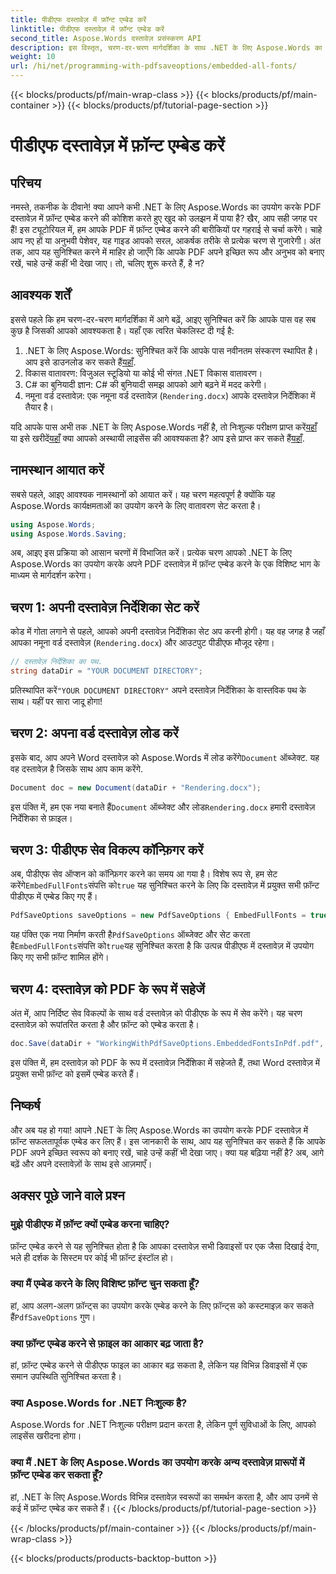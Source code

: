 ```yaml
---
title: पीडीएफ दस्तावेज़ में फ़ॉन्ट एम्बेड करें
linktitle: पीडीएफ दस्तावेज़ में फ़ॉन्ट एम्बेड करें
second_title: Aspose.Words दस्तावेज़ प्रसंस्करण API
description: इस विस्तृत, चरण-दर-चरण मार्गदर्शिका के साथ .NET के लिए Aspose.Words का उपयोग करके PDF दस्तावेज़ों में आसानी से फ़ॉन्ट एम्बेड करें। सभी डिवाइस पर एक समान उपस्थिति सुनिश्चित करें।
weight: 10
url: /hi/net/programming-with-pdfsaveoptions/embedded-all-fonts/
---
```


{{< blocks/products/pf/main-wrap-class >}}
{{< blocks/products/pf/main-container >}}
{{< blocks/products/pf/tutorial-page-section >}}

# पीडीएफ दस्तावेज़ में फ़ॉन्ट एम्बेड करें

## परिचय

नमस्ते, तकनीक के दीवाने! क्या आपने कभी .NET के लिए Aspose.Words का उपयोग करके PDF दस्तावेज़ में फ़ॉन्ट एम्बेड करने की कोशिश करते हुए खुद को उलझन में पाया है? खैर, आप सही जगह पर हैं! इस ट्यूटोरियल में, हम आपके PDF में फ़ॉन्ट एम्बेड करने की बारीकियों पर गहराई से चर्चा करेंगे। चाहे आप नए हों या अनुभवी पेशेवर, यह गाइड आपको सरल, आकर्षक तरीके से प्रत्येक चरण से गुजारेगी। अंत तक, आप यह सुनिश्चित करने में माहिर हो जाएँगे कि आपके PDF अपने इच्छित रूप और अनुभव को बनाए रखें, चाहे उन्हें कहीं भी देखा जाए। तो, चलिए शुरू करते हैं, है न?

## आवश्यक शर्तें

इससे पहले कि हम चरण-दर-चरण मार्गदर्शिका में आगे बढ़ें, आइए सुनिश्चित करें कि आपके पास वह सब कुछ है जिसकी आपको आवश्यकता है। यहाँ एक त्वरित चेकलिस्ट दी गई है:

1. .NET के लिए Aspose.Words: सुनिश्चित करें कि आपके पास नवीनतम संस्करण स्थापित है। आप इसे डाउनलोड कर सकते हैं[यहाँ](https://releases.aspose.com/words/net/).
2. विकास वातावरण: विजुअल स्टूडियो या कोई भी संगत .NET विकास वातावरण।
3. C# का बुनियादी ज्ञान: C# की बुनियादी समझ आपको आगे बढ़ने में मदद करेगी।
4. नमूना वर्ड दस्तावेज़: एक नमूना वर्ड दस्तावेज़ (`Rendering.docx`) आपके दस्तावेज़ निर्देशिका में तैयार है।

 यदि आपके पास अभी तक .NET के लिए Aspose.Words नहीं है, तो निःशुल्क परीक्षण प्राप्त करें[यहाँ](https://releases.aspose.com/) या इसे खरीदें[यहाँ](https://purchase.aspose.com/buy) क्या आपको अस्थायी लाइसेंस की आवश्यकता है? आप इसे प्राप्त कर सकते हैं[यहाँ](https://purchase.aspose.com/temporary-license/).

## नामस्थान आयात करें

सबसे पहले, आइए आवश्यक नामस्थानों को आयात करें। यह चरण महत्वपूर्ण है क्योंकि यह Aspose.Words कार्यक्षमताओं का उपयोग करने के लिए वातावरण सेट करता है।

```csharp
using Aspose.Words;
using Aspose.Words.Saving;
```

अब, आइए इस प्रक्रिया को आसान चरणों में विभाजित करें। प्रत्येक चरण आपको .NET के लिए Aspose.Words का उपयोग करके अपने PDF दस्तावेज़ में फ़ॉन्ट एम्बेड करने के एक विशिष्ट भाग के माध्यम से मार्गदर्शन करेगा।

## चरण 1: अपनी दस्तावेज़ निर्देशिका सेट करें

कोड में गोता लगाने से पहले, आपको अपनी दस्तावेज़ निर्देशिका सेट अप करनी होगी। यह वह जगह है जहाँ आपका नमूना वर्ड दस्तावेज़ (`Rendering.docx`) और आउटपुट पीडीएफ मौजूद रहेगा।

```csharp
// दस्तावेज़ निर्देशिका का पथ.
string dataDir = "YOUR DOCUMENT DIRECTORY";
```

 प्रतिस्थापित करें`"YOUR DOCUMENT DIRECTORY"` अपने दस्तावेज़ निर्देशिका के वास्तविक पथ के साथ। यहीं पर सारा जादू होगा!

## चरण 2: अपना वर्ड दस्तावेज़ लोड करें

 इसके बाद, आप अपने Word दस्तावेज़ को Aspose.Words में लोड करेंगे`Document` ऑब्जेक्ट. यह वह दस्तावेज़ है जिसके साथ आप काम करेंगे.

```csharp
Document doc = new Document(dataDir + "Rendering.docx");
```

 इस पंक्ति में, हम एक नया बनाते हैं`Document` ऑब्जेक्ट और लोड`Rendering.docx` हमारी दस्तावेज़ निर्देशिका से फ़ाइल।

## चरण 3: पीडीएफ सेव विकल्प कॉन्फ़िगर करें

 अब, पीडीएफ सेव ऑप्शन को कॉन्फ़िगर करने का समय आ गया है। विशेष रूप से, हम सेट करेंगे`EmbedFullFonts`संपत्ति को`true` यह सुनिश्चित करने के लिए कि दस्तावेज़ में प्रयुक्त सभी फ़ॉन्ट पीडीएफ में एम्बेड किए गए हैं।

```csharp
PdfSaveOptions saveOptions = new PdfSaveOptions { EmbedFullFonts = true };
```

 यह पंक्ति एक नया निर्माण करती है`PdfSaveOptions` ऑब्जेक्ट और सेट करता है`EmbedFullFonts`संपत्ति को`true`यह सुनिश्चित करता है कि उत्पन्न पीडीएफ में दस्तावेज़ में उपयोग किए गए सभी फ़ॉन्ट शामिल होंगे।

## चरण 4: दस्तावेज़ को PDF के रूप में सहेजें

अंत में, आप निर्दिष्ट सेव विकल्पों के साथ वर्ड दस्तावेज़ को पीडीएफ के रूप में सेव करेंगे। यह चरण दस्तावेज़ को रूपांतरित करता है और फ़ॉन्ट को एम्बेड करता है।

```csharp
doc.Save(dataDir + "WorkingWithPdfSaveOptions.EmbeddedFontsInPdf.pdf", saveOptions);
```

इस पंक्ति में, हम दस्तावेज़ को PDF के रूप में दस्तावेज़ निर्देशिका में सहेजते हैं, तथा Word दस्तावेज़ में प्रयुक्त सभी फ़ॉन्ट को इसमें एम्बेड करते हैं।

## निष्कर्ष

और अब यह हो गया! आपने .NET के लिए Aspose.Words का उपयोग करके PDF दस्तावेज़ में फ़ॉन्ट सफलतापूर्वक एम्बेड कर लिए हैं। इस जानकारी के साथ, आप यह सुनिश्चित कर सकते हैं कि आपके PDF अपने इच्छित स्वरूप को बनाए रखें, चाहे उन्हें कहीं भी देखा जाए। क्या यह बढ़िया नहीं है? अब, आगे बढ़ें और अपने दस्तावेज़ों के साथ इसे आज़माएँ।

## अक्सर पूछे जाने वाले प्रश्न

### मुझे पीडीएफ में फ़ॉन्ट क्यों एम्बेड करना चाहिए?
फ़ॉन्ट एम्बेड करने से यह सुनिश्चित होता है कि आपका दस्तावेज़ सभी डिवाइसों पर एक जैसा दिखाई देगा, भले ही दर्शक के सिस्टम पर कोई भी फ़ॉन्ट इंस्टॉल हो।

### क्या मैं एम्बेड करने के लिए विशिष्ट फ़ॉन्ट चुन सकता हूँ?
 हां, आप अलग-अलग फ़ॉन्ट्स का उपयोग करके एम्बेड करने के लिए फ़ॉन्ट्स को कस्टमाइज़ कर सकते हैं`PdfSaveOptions` गुण।

### क्या फ़ॉन्ट एम्बेड करने से फ़ाइल का आकार बढ़ जाता है?
हां, फ़ॉन्ट एम्बेड करने से पीडीएफ फाइल का आकार बढ़ सकता है, लेकिन यह विभिन्न डिवाइसों में एक समान उपस्थिति सुनिश्चित करता है।

### क्या Aspose.Words for .NET निःशुल्क है?
Aspose.Words for .NET निःशुल्क परीक्षण प्रदान करता है, लेकिन पूर्ण सुविधाओं के लिए, आपको लाइसेंस खरीदना होगा।

### क्या मैं .NET के लिए Aspose.Words का उपयोग करके अन्य दस्तावेज़ प्रारूपों में फ़ॉन्ट एम्बेड कर सकता हूँ?
हां, .NET के लिए Aspose.Words विभिन्न दस्तावेज़ स्वरूपों का समर्थन करता है, और आप उनमें से कई में फ़ॉन्ट एम्बेड कर सकते हैं।
{{< /blocks/products/pf/tutorial-page-section >}}

{{< /blocks/products/pf/main-container >}}
{{< /blocks/products/pf/main-wrap-class >}}

{{< blocks/products/products-backtop-button >}}
